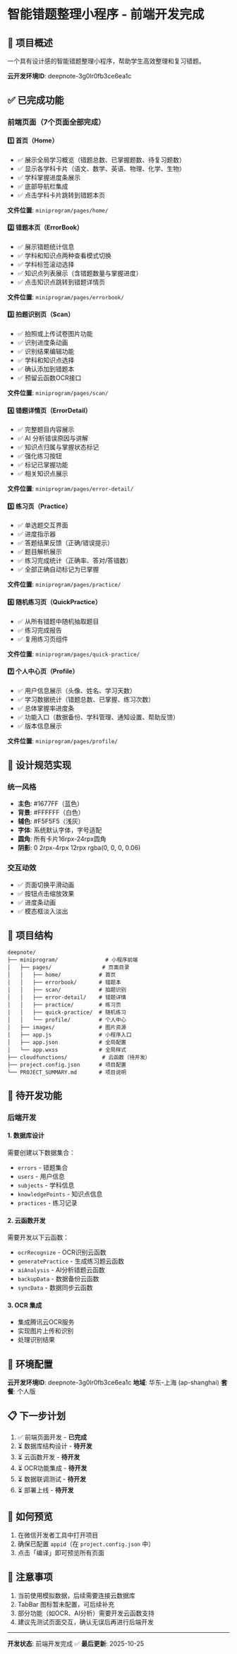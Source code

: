 # 智能错题整理小程序 - 前端开发完成

## 📱 项目概述

一个具有设计感的智能错题整理小程序，帮助学生高效整理和复习错题。

**云开发环境ID**: deepnote-3g0lr0fb3ce6ea1c

## ✅ 已完成功能

### 前端页面（7个页面全部完成）

#### 1️⃣ 首页（Home）
- ✅ 展示全局学习概览（错题总数、已掌握题数、待复习题数）
- ✅ 显示各学科卡片（语文、数学、英语、物理、化学、生物）
- ✅ 学科掌握进度条展示
- ✅ 底部导航栏集成
- ✅ 点击学科卡片跳转到错题本页

**文件位置**: `miniprogram/pages/home/`

#### 2️⃣ 错题本页（ErrorBook）
- ✅ 展示错题统计信息
- ✅ 学科和知识点两种查看模式切换
- ✅ 学科标签滚动选择
- ✅ 知识点列表展示（含错题数量与掌握进度）
- ✅ 点击知识点跳转到错题详情页

**文件位置**: `miniprogram/pages/errorbook/`

#### 3️⃣ 拍题识别页（Scan）
- ✅ 拍照或上传试卷图片功能
- ✅ 识别进度条动画
- ✅ 识别结果编辑功能
- ✅ 学科和知识点选择
- ✅ 确认添加到错题本
- ✅ 预留云函数OCR接口

**文件位置**: `miniprogram/pages/scan/`

#### 4️⃣ 错题详情页（ErrorDetail）
- ✅ 完整题目内容展示
- ✅ AI 分析错误原因与讲解
- ✅ 知识点归属与掌握状态标记
- ✅ 强化练习按钮
- ✅ 标记已掌握功能
- ✅ 相关知识点展示

**文件位置**: `miniprogram/pages/error-detail/`

#### 5️⃣ 练习页（Practice）
- ✅ 单选题交互界面
- ✅ 进度指示器
- ✅ 答题结果反馈（正确/错误提示）
- ✅ 题目解析展示
- ✅ 练习完成统计（正确率、答对/答错数）
- ✅ 全部正确自动标记为已掌握

**文件位置**: `miniprogram/pages/practice/`

#### 6️⃣ 随机练习页（QuickPractice）
- ✅ 从所有错题中随机抽取题目
- ✅ 练习完成报告
- ✅ 复用练习页组件

**文件位置**: `miniprogram/pages/quick-practice/`

#### 7️⃣ 个人中心页（Profile）
- ✅ 用户信息展示（头像、姓名、学习天数）
- ✅ 学习数据统计（错题总数、已掌握、练习次数）
- ✅ 总体掌握率进度条
- ✅ 功能入口（数据备份、学科管理、通知设置、帮助反馈）
- ✅ 版本信息展示

**文件位置**: `miniprogram/pages/profile/`

## 🎨 设计规范实现

### 统一风格
- **主色**: #1677FF（蓝色）
- **背景**: #FFFFFF（白色）
- **辅色**: #F5F5F5（浅灰）
- **字体**: 系统默认字体，字号适配
- **圆角**: 所有卡片16rpx-24rpx圆角
- **阴影**: 0 2rpx-4rpx 12rpx rgba(0, 0, 0, 0.06)

### 交互动效
- ✅ 页面切换平滑动画
- ✅ 按钮点击缩放效果
- ✅ 进度条动画
- ✅ 模态框淡入淡出

## 📂 项目结构

```
deepnote/
├── miniprogram/               # 小程序前端
│   ├── pages/                # 页面目录
│   │   ├── home/            # 首页
│   │   ├── errorbook/       # 错题本
│   │   ├── scan/            # 拍题识别
│   │   ├── error-detail/    # 错题详情
│   │   ├── practice/        # 练习页
│   │   ├── quick-practice/  # 随机练习
│   │   └── profile/         # 个人中心
│   ├── images/              # 图片资源
│   ├── app.js               # 小程序入口
│   ├── app.json             # 全局配置
│   └── app.wxss             # 全局样式
├── cloudfunctions/           # 云函数（待开发）
├── project.config.json      # 项目配置
└── PROJECT_SUMMARY.md       # 项目说明
```

## 🚧 待开发功能

### 后端开发

#### 1. 数据库设计
需要创建以下数据集合：
- `errors` - 错题集合
- `users` - 用户信息
- `subjects` - 学科信息
- `knowledgePoints` - 知识点信息
- `practices` - 练习记录

#### 2. 云函数开发
需要开发以下云函数：
- `ocrRecognize` - OCR识别云函数
- `generatePractice` - 生成练习题云函数
- `aiAnalysis` - AI分析错题云函数
- `backupData` - 数据备份云函数
- `syncData` - 数据同步云函数

#### 3. OCR 集成
- 集成腾讯云OCR服务
- 实现图片上传和识别
- 处理识别结果

## 🔑 环境配置

**云开发环境ID**: deepnote-3g0lr0fb3ce6ea1c
**地域**: 华东-上海 (ap-shanghai)
**套餐**: 个人版

## 📋 下一步计划

1. ✅ 前端页面开发 - **已完成**
2. ⏳ 数据库结构设计 - **待开发**
3. ⏳ 云函数开发 - **待开发**
4. ⏳ OCR功能集成 - **待开发**
5. ⏳ 数据联调测试 - **待开发**
6. ⏳ 部署上线 - **待开发**

## 🎯 如何预览

1. 在微信开发者工具中打开项目
2. 确保已配置 `appid`（在 `project.config.json` 中）
3. 点击「编译」即可预览所有页面

## 📝 注意事项

1. 当前使用模拟数据，后续需要连接云数据库
2. TabBar 图标暂未配置，可后续补充
3. 部分功能（如OCR、AI分析）需要开发云函数支持
4. 建议先测试页面交互，确认无误后再进行后端开发

---

**开发状态**: 前端开发完成 ✅
**最后更新**: 2025-10-25
